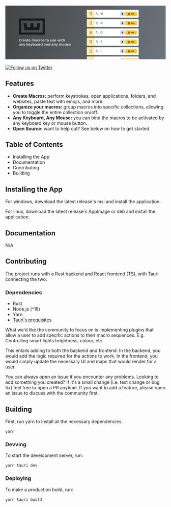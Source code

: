 <p align="center">
  <img alt="Wooting Macro App* – Create macros to use with any keyboard and any mouse" src=".github/assets/app-hero-banner.svg">
</p>

<p align="left">
  <a href="https://twitter.com/intent/follow?screen_name=WootingKB">
    <img alt="Follow us on Twitter" src="https://img.shields.io/twitter/follow/WootingKB?style=social">
  </a>
</p>

## Features

- **Create Macros:** perform keystrokes, open applications, folders, and websites, paste text with emojis, and more.
- **Organize your macros:** group macros into specific collections, allowing you to toggle the entire collection on/off.
- **Any Keyboard, Any Mouse:** you can bind the macros to be activated by any keyboard key or mouse button.
- **Open Source:** want to help out? See below on how to get started.

## Table of Contents

- Installing the App
- Documentation
- Contributing
- Building

## Installing the App

For windows, download the latest release's msi and install the application.

For linux, download the latest release's AppImage or deb and install the application.

## Documentation

N/A

## Contributing

The project runs with a Rust backend and React frontend (TS), with Tauri connecting the two.

### Dependencies

- Rust
- Node.js (^18)
- Yarn
- [Tauri's prequisites](https://tauri.app/v1/guides/getting-started/prerequisites/)

What we'd like the community to focus on is implementing plugins that allow a user to add specific actions to their macro sequences. E.g. Controlling smart lights brightness, colour, etc.

This entails adding to both the backend and frontend. In the backend, you would add the logic required for the actions to work. In the frontend, you would simply update the necessary UI and maps that would render for a user.

You can always open an issue if you encounter any problems. Looking to add something you created? If it's a small change (i.e. text change or bug fix) feel free to open a PR anytime. If you want to add a feature, please open an issue to discuss with the community first.

## Building

First, run yarn to install all the necessary dependencies.

```
yarn
```

### Devving

To start the development server, run:

```
yarn tauri dev
```

### Deploying

To make a production build, run:

```
yarn tauri build
```
